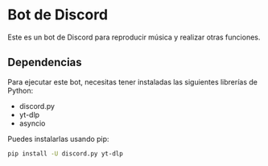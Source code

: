 # Bot de Discord

Este es un bot de Discord para reproducir música y realizar otras funciones.

## Dependencias

Para ejecutar este bot, necesitas tener instaladas las siguientes librerías de Python:

- discord.py
- yt-dlp
- asyncio

Puedes instalarlas usando pip:

```bash
pip install -U discord.py yt-dlp
